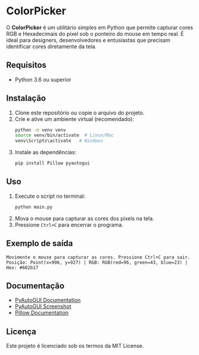 
# ColorPicker

O **ColorPicker** é um utilitário simples em Python que permite capturar cores RGB e Hexadecimais do pixel sob o ponteiro do mouse em tempo real. É ideal para designers, desenvolvedores e entusiastas que precisam identificar cores diretamente da tela.

## Requisitos

- Python 3.6 ou superior

## Instalação

1. Clone este repositório ou copie o arquivo do projeto.
2. Crie e ative um ambiente virtual (recomendado):
   ```bash
   python -m venv venv
   source venv/bin/activate  # Linux/Mac
   venv\Scripts\activate   # Windows
   ```
3. Instale as dependências:
   ```bash
   pip install Pillow pyautogui
   ```

## Uso

1. Execute o script no terminal:
   ```bash
   python main.py
   ```
2. Mova o mouse para capturar as cores dos pixels na tela.
3. Pressione `Ctrl+C` para encerrar o programa.

## Exemplo de saída

```text
Movimente o mouse para capturar as cores. Pressione Ctrl+C para sair.
Posição: Point(x=996, y=927) | RGB: RGB(red=96, green=43, blue=23) | Hex: #602b17
```

## Documentação

- [PyAutoGUI Documentation](https://pyautogui.readthedocs.io/en/latest/)
- [PyAutoGUI Screenshot](https://pyautogui.readthedocs.io/en/latest/screenshot.html)
- [Pillow Documentation](https://pillow.readthedocs.io/en/stable/)

## Licença

Este projeto é licenciado sob os termos da MIT License.
